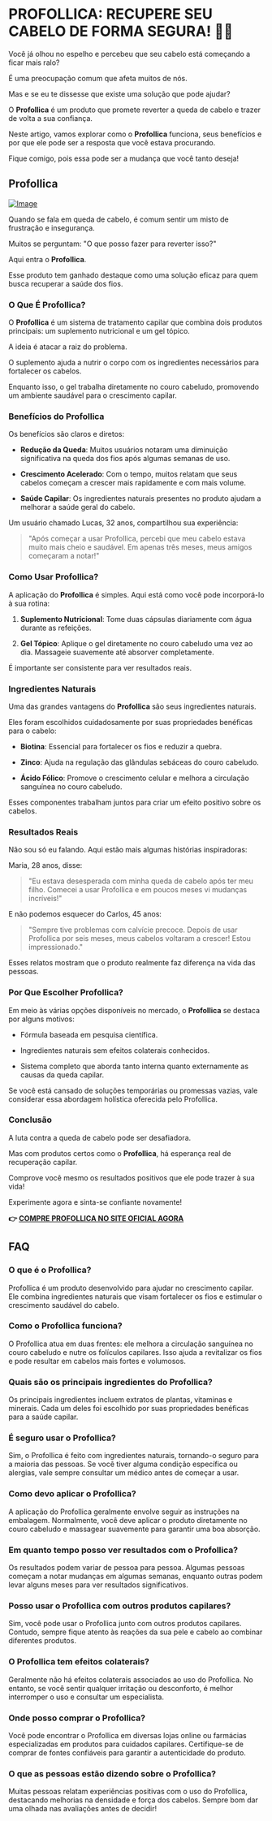 # PROFOLLICA: RECUPERE SEU CABELO DE FORMA SEGURA! 💪✨

Você já olhou no espelho e percebeu que seu cabelo está começando a ficar mais ralo? 

É uma preocupação comum que afeta muitos de nós. 

Mas e se eu te dissesse que existe uma solução que pode ajudar? 

O **Profollica** é um produto que promete reverter a queda de cabelo e trazer de volta a sua confiança. 

Neste artigo, vamos explorar como o **Profollica** funciona, seus benefícios e por que ele pode ser a resposta que você estava procurando. 

Fique comigo, pois essa pode ser a mudança que você tanto deseja!

## Profollica

[![Image](https://www2.sellhealth.com/2/profollica200.jpg)](https://gchaffi.com/jzlv7Kgi)

Quando se fala em queda de cabelo, é comum sentir um misto de frustração e insegurança. 

Muitos se perguntam: "O que posso fazer para reverter isso?"

Aqui entra o **Profollica**.

Esse produto tem ganhado destaque como uma solução eficaz para quem busca recuperar a saúde dos fios.

### O Que É Profollica?

O **Profollica** é um sistema de tratamento capilar que combina dois produtos principais: um suplemento nutricional e um gel tópico. 

A ideia é atacar a raiz do problema.

O suplemento ajuda a nutrir o corpo com os ingredientes necessários para fortalecer os cabelos. 

Enquanto isso, o gel trabalha diretamente no couro cabeludo, promovendo um ambiente saudável para o crescimento capilar.

### Benefícios do Profollica

Os benefícios são claros e diretos:

- **Redução da Queda**: Muitos usuários notaram uma diminuição significativa na queda dos fios após algumas semanas de uso.
  
- **Crescimento Acelerado**: Com o tempo, muitos relatam que seus cabelos começam a crescer mais rapidamente e com mais volume.
  
- **Saúde Capilar**: Os ingredientes naturais presentes no produto ajudam a melhorar a saúde geral do cabelo.

Um usuário chamado Lucas, 32 anos, compartilhou sua experiência:

> "Após começar a usar Profollica, percebi que meu cabelo estava muito mais cheio e saudável. Em apenas três meses, meus amigos começaram a notar!" 

### Como Usar Profollica?

A aplicação do **Profollica** é simples. Aqui está como você pode incorporá-lo à sua rotina:

1. **Suplemento Nutricional**: Tome duas cápsulas diariamente com água durante as refeições.
  
2. **Gel Tópico**: Aplique o gel diretamente no couro cabeludo uma vez ao dia. Massageie suavemente até absorver completamente.

É importante ser consistente para ver resultados reais.

### Ingredientes Naturais

Uma das grandes vantagens do **Profollica** são seus ingredientes naturais.

Eles foram escolhidos cuidadosamente por suas propriedades benéficas para o cabelo:

- **Biotina**: Essencial para fortalecer os fios e reduzir a quebra.
  
- **Zinco**: Ajuda na regulação das glândulas sebáceas do couro cabeludo.
  
- **Ácido Fólico**: Promove o crescimento celular e melhora a circulação sanguínea no couro cabeludo.

Esses componentes trabalham juntos para criar um efeito positivo sobre os cabelos.

### Resultados Reais

Não sou só eu falando. Aqui estão mais algumas histórias inspiradoras:

Maria, 28 anos, disse:

> "Eu estava desesperada com minha queda de cabelo após ter meu filho. Comecei a usar Profollica e em poucos meses vi mudanças incríveis!"

E não podemos esquecer do Carlos, 45 anos:

> "Sempre tive problemas com calvície precoce. Depois de usar Profollica por seis meses, meus cabelos voltaram a crescer! Estou impressionado."

Esses relatos mostram que o produto realmente faz diferença na vida das pessoas.

### Por Que Escolher Profollica?

Em meio às várias opções disponíveis no mercado, o **Profollica** se destaca por alguns motivos:

- Fórmula baseada em pesquisa científica.
  
- Ingredientes naturais sem efeitos colaterais conhecidos.
  
- Sistema completo que aborda tanto interna quanto externamente as causas da queda capilar.

Se você está cansado de soluções temporárias ou promessas vazias, vale considerar essa abordagem holística oferecida pelo Profollica.

### Conclusão

A luta contra a queda de cabelo pode ser desafiadora. 

Mas com produtos certos como o **Profollica**, há esperança real de recuperação capilar.

Comprove você mesmo os resultados positivos que ele pode trazer à sua vida!

Experimente agora e sinta-se confiante novamente!



**👉 [COMPRE PROFOLLICA NO SITE OFICIAL AGORA](https://gchaffi.com/jzlv7Kgi)**

## FAQ

### O que é o Profollica?
Profollica é um produto desenvolvido para ajudar no crescimento capilar. Ele combina ingredientes naturais que visam fortalecer os fios e estimular o crescimento saudável do cabelo.

### Como o Profollica funciona?
O Profollica atua em duas frentes: ele melhora a circulação sanguínea no couro cabeludo e nutre os folículos capilares. Isso ajuda a revitalizar os fios e pode resultar em cabelos mais fortes e volumosos.

### Quais são os principais ingredientes do Profollica?
Os principais ingredientes incluem extratos de plantas, vitaminas e minerais. Cada um deles foi escolhido por suas propriedades benéficas para a saúde capilar.

### É seguro usar o Profollica?
Sim, o Profollica é feito com ingredientes naturais, tornando-o seguro para a maioria das pessoas. Se você tiver alguma condição específica ou alergias, vale sempre consultar um médico antes de começar a usar.

### Como devo aplicar o Profollica?
A aplicação do Profollica geralmente envolve seguir as instruções na embalagem. Normalmente, você deve aplicar o produto diretamente no couro cabeludo e massagear suavemente para garantir uma boa absorção.

### Em quanto tempo posso ver resultados com o Profollica?
Os resultados podem variar de pessoa para pessoa. Algumas pessoas começam a notar mudanças em algumas semanas, enquanto outras podem levar alguns meses para ver resultados significativos.

### Posso usar o Profollica com outros produtos capilares?
Sim, você pode usar o Profollica junto com outros produtos capilares. Contudo, sempre fique atento às reações da sua pele e cabelo ao combinar diferentes produtos.

### O Profollica tem efeitos colaterais?
Geralmente não há efeitos colaterais associados ao uso do Profollica. No entanto, se você sentir qualquer irritação ou desconforto, é melhor interromper o uso e consultar um especialista.

### Onde posso comprar o Profollica?
Você pode encontrar o Profollica em diversas lojas online ou farmácias especializadas em produtos para cuidados capilares. Certifique-se de comprar de fontes confiáveis para garantir a autenticidade do produto.

### O que as pessoas estão dizendo sobre o Profollica?
Muitas pessoas relatam experiências positivas com o uso do Profollica, destacando melhorias na densidade e força dos cabelos. Sempre bom dar uma olhada nas avaliações antes de decidir!